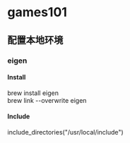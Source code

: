 # games101

## 配置本地环境
### eigen
#### Install
brew install eigen
<br>
brew link --overwrite eigen
#### Include
include_directories("/usr/local/include")
